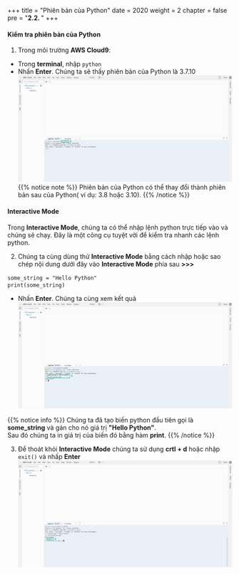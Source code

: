 +++
title = "Phiên bản của Python"
date = 2020
weight = 2
chapter = false
pre = "<b>2.2. </b>"
+++
#### Kiểm tra phiên bản của Python

1. Trong môi trường **AWS Cloud9**:
* Trong **terminal**, nhập ```python```
* Nhấn **Enter**. Chúng ta sẽ thấy phiên bản của Python là 3.7.10
![Python Version](/images/2-prepare/2.2-python-version/python-version-001.png?featherlight=false&width=90pc)
{{% notice note %}} 
Phiên bản của Python có thể thay đổi thành phiên bản sau của Python( ví dụ: 3.8 hoặc 3.10).
{{% /notice %}}

#### Interactive Mode

Trong **Interactive Mode**, chúng ta có thể nhập lệnh python trực tiếp vào và chúng sẽ chạy. Đây là một công cụ tuyệt vời để kiểm tra nhanh các lệnh python.

2. Chúng ta cùng dùng thử **Interactive Mode** bằng cách nhập hoặc sao chép nội dung dưới đây vào **Interactive Mode** phía sau **>>>**
```
some_string = "Hello Python"
print(some_string)
```
* Nhấn **Enter**. Chúng ta cùng xem kết quả
![Python Version](/images/2-prepare/2.2-python-version/python-version-002.png?featherlight=false&width=90pc)

{{% notice info %}} 
Chúng ta đã tạo biến python đầu tiên gọi là **some_string** và gán cho nó giá trị **"Hello Python"**.\
Sau đó chúng ta in giá trị của biến đó bằng hàm **print**.
{{% /notice %}}

3. Để thoát khỏi **Interactive Mode** chúng ta sử dụng **crtl + d** hoặc nhập ```exit()``` và nhấp **Enter**
![Python Version](/images/2-prepare/2.2-python-version/python-version-003.png?featherlight=false&width=90pc)